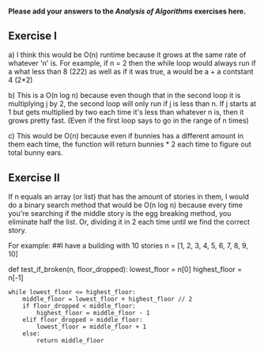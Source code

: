 #### Please add your answers to the ***Analysis of  Algorithms*** exercises here.

## Exercise I

a) I think this would be O(n) runtime because it grows at the same rate of whatever 'n' is. For example, if n = 2 then the while loop would always run if a what less than 8 (2*2*2) as well as if it was true, a would be a + a contstant 4 (2*2)


b) This is a O(n log n) because even though that in the second loop it is multiplying j by 2, the second loop will only run if j is less than n. If j starts at 1 but gets multiplied by two each time it's less than whatever n is, then it grows pretty fast. (Even if the first loop says to go in the range of n times)


c) This would be O(n) because even if bunnies has a different amount in them each time, the function will return bunnies * 2 each time to figure out total bunny ears.

## Exercise II

If n equals an array (or list) that has the amount of stories in them, I would do a binary search method that would be O(n log n) because every time you're searching if the middle story is the egg breaking method, you eliminate half the list. Or, dividing it in 2 each time until we find the correct story.

For example: 
##I have a building with 10 stories
n = [1, 2, 3, 4, 5, 6, 7, 8, 9, 10]

def test_if_broken(n, floor_dropped):
    lowest_floor = n[0]
    highest_floor = n[-1]

    while lowest_floor <= highest_floor:
        middle_floor = lowest_floor + highest_floor // 2
        if floor_dropped < middle_floor:
            highest_floor = middle_floor - 1
        elif floor_dropped > middle_floor:
            lowest_floor = middle_floor + 1
        else:
            return middle_floor